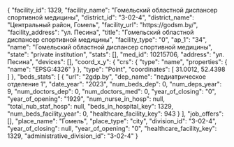 {
    "facility_id": 1329,
    "facility_name": "Гомельский областной диспансер спортивной медицины",
    "district_id": "3-02-4",
    "district_name": "Центральный район, Гомель",
    "facility_url": "https:\/\/godsm.by\/",
    "facility_address": "ул. Песина",
    "title": "Гомельский областной диспансер спортивной медицины",
    "facility_type": "0",
    "ap_1": "34",
    "name": "Гомельский областной диспансер спортивной медицины",
    "state": "private institution",
    "stats": [],
    "med_id": 10215706,
    "address": "ул. Песина",
    "devices": [],
    "coord_x_y": {
        "crs": {
            "type": "name",
            "properties": {
                "name": "EPSG:4326"
            }
        },
        "type": "Point",
        "coordinates": [
            31.0012,
            52.4398
        ]
    },
    "beds_stats": [
        {
            "url": "2gdp.by",
            "dep_name": "педиатрическое отделение 1",
            "date_year": "2023",
            "num_beds_dep": 0,
            "num_deps_year": 9,
            "num_doctors_dep": 0,
            "num_doctors_med": 0,
            "year_of_closing": "0",
            "year_of_opening": "1929",
            "num_nurse_in_hosp": null,
            "total_nub_staf_hosp": null,
            "beds_in_hospital_key": 1329,
            "num_beds_facility_year": 0,
            "healthcare_facility_key": 943
        }
    ],
    "job_offers": [],
    "place_name": "Гомель",
    "place_type": "city",
    "division_id": "3-02-4",
    "year_of_closing": null,
    "year_of_opening": "0",
    "healthcare_facility_key": 1329,
    "administrative_division_id": "3-02-4"
}